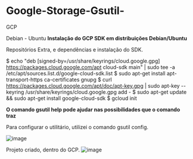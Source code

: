 # Google-Storage-Gsutil-
GCP

Debian - Ubuntu 
**Instalação do  GCP SDK em distribuições Debian/Ubuntu**

Repositórios Extra, e dependências e instalação do SDK.

$ echo "deb [signed-by=/usr/share/keyrings/cloud.google.gpg] https://packages.cloud.google.com/apt cloud-sdk main" | sudo tee -a /etc/apt/sources.list.d/google-cloud-sdk.list
$ sudo apt-get install apt-transport-https ca-certificates gnupg
$ curl https://packages.cloud.google.com/apt/doc/apt-key.gpg | sudo apt-key --keyring /usr/share/keyrings/cloud.google.gpg add -
$ sudo apt-get update && sudo apt-get install google-cloud-sdk
$ gcloud init

**O comando gsutil help pode ajudar nas possibilidades que o comando traz**

Para configurar o utilitário, utilizei o comando gsutil config.

![image](https://github.com/LincolnGamalier/Google-Storage-Gsutil-/assets/155745584/e890e6c1-acd5-4808-b0b4-f25970f6429b)

Projeto criado, dentro do GCP.
![image](https://github.com/LincolnGamalier/Google-Storage-Gsutil-/assets/155745584/507a9e33-416b-4998-8a46-21e478c456bb)
